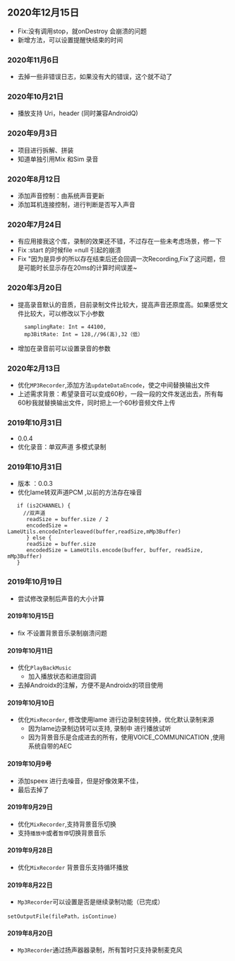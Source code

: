 ## 2020年12月15日
- Fix:没有调用stop，就onDestroy 会崩溃的问题
- 新增方法，可以设置提醒快结束的时间

### 2020年11月6日
- 去掉一些非错误日志，如果没有大的错误，这个就不动了


### 2020年10月21日
- 播放支持 Uri，header (同时兼容AndroidQ)

### 2020年9月3日
- 项目进行拆解、拼装
- 知道单独引用Mix 和Sim 录音


### 2020年8月12日
- 添加声音控制：由系统声音更新
- 添加耳机连接控制，进行判断是否写入声音

### 2020年7月24日
- 有应用接我这个库，录制的效果还不错，不过存在一些未考虑场景，修一下
- Fix :start 的时候file =null 引起的崩溃
- Fix "因为是异步的所以存在结束后还会回调一次Recording,Fix了这问题，但是可能时长显示存在20ms的计算时间误差~

### 2020年3月20日
- 提高录音默认的音质，目前录制文件比较大，提高声音还原度高。如果感觉文件比较大，可以修改以下小参数
  ```
    samplingRate: Int = 44100,
    mp3BitRate: Int = 128,//96(高),32（低）
  ```
- 增加在录音前可以设置录音的参数


### 2020年2月13日
- 优化`MP3Recorder`,添加方法`updateDataEncode`，使之中间替换输出文件
- 上述需求背景：希望录音可以变成60秒，一段一段的文件发送出去，所有每60秒我就替换输出文件，同时把上一个60秒音频文件上传



### 2019年10月31日
- 0.0.4
- 优化录音：单双声道 多模式录制


### 2019年10月31日  
- 版本 ：0.0.3
- 优化lame转双声道PCM ,以前的方法存在噪音
```
   if (is2CHANNEL) {
     //双声道
      readSize = buffer.size / 2
      encodedSize = LameUtils.encodeInterleaved(buffer,readSize,mMp3Buffer)
      } else {
      readSize = buffer.size
      encodedSize = LameUtils.encode(buffer, buffer, readSize, mMp3Buffer)
   }
```

### 2019年10月19日
- 尝试修改录制后声音的大小计算


#### 2019年10月15日
- fix 不设置背景音乐录制崩溃问题


#### 2019年10月11日
- 优化`PlayBackMusic`
    - 加入播放状态和进度回调
- 去掉Androidx的注解，方便不是Androidx的项目使用

#### 2019年10月10日
- 优化`MixRecorder`, 修改使用lame 进行边录制变转换，优化默认录制来源
    - 因为lame边录制边转可以支持, 录制中 进行播放试听
    - 因为背景音乐是合成进去的所有，使用VOICE_COMMUNICATION ,使用系统自带的AEC
 

#### 2019年10月9号
- 添加speex 进行去噪音，但是好像效果不佳，
- 最后去掉了


#### 2019年9月29日
- 优化`MixRecorder`,支持背景音乐切换
- 支持`播放中`或者`暂停`切换背景音乐

#### 2019年9月28日
- 优化`MixRecorder` 背景音乐支持循环播放

#### 2019年8月22日
- `Mp3Recorder`可以设置是否是继续录制功能（已完成）
```
setOutputFile(filePath，isContinue) 
```

#### 2019年8月20日
- `Mp3Recorder`通过扬声器器录制，所有暂时只支持录制麦克风 